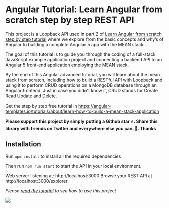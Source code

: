 # Angular Tutorial: Learn Angular from scratch step by step REST API

This project is a Loopback API used in part 2 of [Learn Angular from scratch step by step tutorial](https://angular-templates.io/tutorials/about/learn-angular-from-scratch-step-by-step) where we explore from the basic concepts and why’s of Angular to building a complete Angular 5 app with the MEAN stack.

The goal of this tutorial is to guide you through the coding of a full-stack JavaScript example application project and connecting a backend API to an Angular 5 front-end application employing the MEAN stack.

By the end of this Angular advanced tutorial, you will learn about the mean stack from scratch, including how to build a RESTful API with Loopback and using it to perform CRUD operations on a MongoDB database through an Angular frontend. Just in case you didn’t know it, CRUD stands for Create Read Update and Delete.

Get the step by step free tutorial in https://angular-templates.io/tutorials/about/learn-how-to-build-a-mean-stack-application

**Please support this project by simply putting a Github star ⭐. Share this library with friends on Twitter and everywhere else you can. 🙏. Thanks**


## Installation

Run `npm install` to install all the required dependencies

Then run `npm run start` to start the API in your local environment.

Web server listening at: http://localhost:3000
Browse your REST API at http://localhost:3000/explorer

*Please [read the tutorial](https://angular-templates.io/tutorials/about/learn-how-to-build-a-mean-stack-application) to see how to use this project*

![](https://s3-us-west-2.amazonaws.com/angular-templates/tutorials/learn-angular-from-scratch-step-by-step/learn-angular-from-scratch-step-by-step-categories.png)
